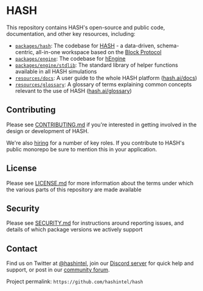 <div id="top"></div>

# HASH

This repository contains HASH's open-source and public code, documentation, and other key resources, including:

- [`packages/hash`](packages/hash): The codebase for [HASH](https://hash.ai/platform/hash) - a data-driven, schema-centric, all-in-one workspace based on the [Block Protocol](https://github.com/blockprotocol/blockprotocol)
- [`packages/engine`](packages/engine): The codebase for [hEngine](https://hash.ai/platform/engine)
- [`packages/engine/stdlib`](packages/engine/stdlib): The standard library of helper functions available in all HASH simulations
- [`resources/docs`](resources/docs): A user guide to the whole HASH platform ([hash.ai/docs](https://hash.ai/docs))
- [`resources/glossary`](resources/glossary): A glossary of terms explaining common concepts relevant to the use of HASH ([hash.ai/glossary](https://hash.ai/glossary))

## Contributing

Please see [CONTRIBUTING.md](CONTRIBUTING.md) if you're interested in getting involved in the design or development of HASH.

We're also [hiring](https://hash.ai/careers) for a number of key roles. If you contribute to HASH's public monorepo be sure to mention this in your application.

## License

Please see [LICENSE.md](LICENSE.md) for more information about the terms under which the various parts of this repository are made available

## Security

Please see [SECURITY.md](SECURITY.md) for instructions around reporting issues, and details of which package versions we actively support

## Contact

Find us on Twitter at [@hashintel](https://twitter.com/hashintel), join our [Discord server](https://hash.ai/discord) for quick help and support, or post in our [community forum](https://hash.community/).

Project permalink: `https://github.com/hashintel/hash`
